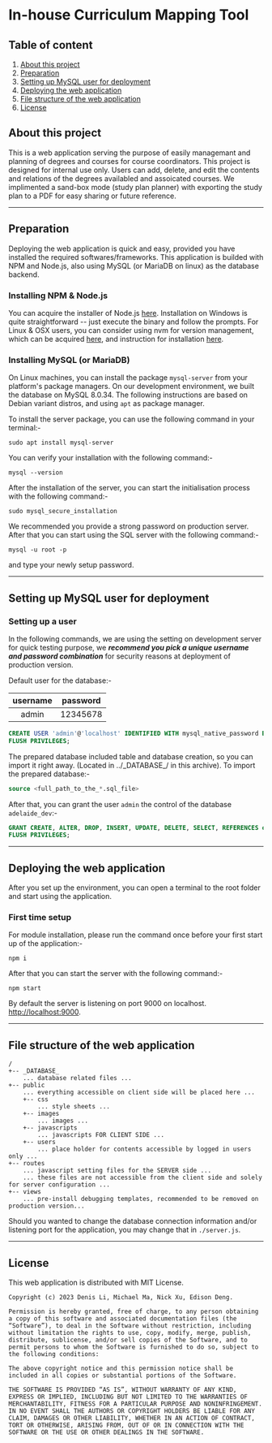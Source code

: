 # In-house Curriculum Mapping Tool

## Table of content

1. [About this project](#about-this-project)
2. [Preparation](#preparation)
3. [Setting up MySQL user for deployment](#setting-up-mysql-user-for-deployment)
4. [Deploying the web application](#deploying-the-web-application)
5. [File structure of the web application](#file-structure-of-the-web-application)
6. [License](#license)

## About this project

This is a web application serving the purpose of easily managemant and planning of degrees and courses for course coordinators.
This project is designed for internal use only.
Users can add, delete, and edit the contents and relations of the degrees availabled and assoicated courses.
We implimented a sand-box mode (study plan planner) with exporting the study plan to a PDF for easy sharing or future reference.

---

## Preparation

Deploying the web application is quick and easy, provided you have installed the required softwares/frameworks.
This application is builded with NPM and Node.js, also using MySQL (or MariaDB on linux) as the database backend.

### Installing NPM & Node.js

You can acquire the installer of Node.js [here](https://nodejs.org/en/download). Installation on Windows is quite straightforward -- just execute the binary and follow the prompts. For Linux & OSX users, you can consider using nvm for version management, which can be acquired [here](https://github.com/nvm-sh/nvm), and instruction for installation [here](https://github.com/nvm-sh/nvm#installing-and-updating).

### Installing MySQL (or MariaDB)

On Linux machines, you can install the package `mysql-server` from your platform's package managers. On our development environment, we built the database on MySQL 8.0.34. The following instructions are based on Debian variant distros, and using `apt` as package manager.

To install the server package, you can use the following command in your terminal:-

```text
sudo apt install mysql-server
```

You can verify your installation with the following command:-

```text
mysql --version
```

After the installation of the server, you can start the initialisation process with the following command:-

```text
sudo mysql_secure_installation
```

We recommended you provide a strong password on production server.
After that you can start using the SQL server with the following command:-

```text
mysql -u root -p
```

and type your newly setup password.

---

## Setting up MySQL user for deployment

### Setting up a user

In the following commands, we are using the setting on development server for quick testing purpose, we ***recommend you pick a unique username and password combination*** for security reasons at deployment of production version.

Default user for the database:-

 | username | password |
 |:---:|:---:|
 | admin | 12345678 |

```sql
CREATE USER 'admin'@'localhost' IDENTIFIED WITH mysql_native_password BY '12345678';
FLUSH PRIVILEGES;
```

The prepared database included table and database creation, so you can import it right away. (Located in ../\_DATABASE_/ in this archive).
To import the prepared database:-

```sql
source <full_path_to_the_*.sql_file>
```

After that, you can grant the user `admin` the control of the database `adelaide_dev`:-

```sql
GRANT CREATE, ALTER, DROP, INSERT, UPDATE, DELETE, SELECT, REFERENCES on adelaide_dev.* TO 'admin'@'localhost' WITH GRANT OPTION;
FLUSH PRIVILEGES;
```

---

## Deploying the web application

After you set up the environment, you can open a terminal to the root folder and start using the application.

### First time setup

For module installation, please run the command once before your first start up of the application:-

```text
npm i
```

After that you can start the server with the following command:-

```text
npm start
```

By default the server is listening on port 9000 on localhost. [http://localhost:9000](http://localhost:9000).

---

## File structure of the web application

```text
/
+-- _DATABASE_
    ... database related files ...
+-- public
    ... everything accessible on client side will be placed here ...
    +-- css
        ... style sheets ...
    +-- images
        ... images ...
    +-- javascripts
        ... javascripts FOR CLIENT SIDE ...
    +-- users
        ... place holder for contents accessible by logged in users only ...
+-- routes
    ... javascript setting files for the SERVER side ...
    ... these files are not accessible from the client side and solely for server configuration ...
+-- views
    ... pre-install debugging templates, recommended to be removed on production version...
```

Should you wanted to change the database connection information and/or listening port for the application, you may change that in `./server.js`.

---

## License

This web application is distributed with MIT License.

``` text
Copyright (c) 2023 Denis Li, Michael Ma, Nick Xu, Edison Deng.

Permission is hereby granted, free of charge, to any person obtaining a copy of this software and associated documentation files (the “Software”), to deal in the Software without restriction, including without limitation the rights to use, copy, modify, merge, publish, distribute, sublicense, and/or sell copies of the Software, and to permit persons to whom the Software is furnished to do so, subject to the following conditions:

The above copyright notice and this permission notice shall be included in all copies or substantial portions of the Software.

THE SOFTWARE IS PROVIDED “AS IS”, WITHOUT WARRANTY OF ANY KIND, EXPRESS OR IMPLIED, INCLUDING BUT NOT LIMITED TO THE WARRANTIES OF MERCHANTABILITY, FITNESS FOR A PARTICULAR PURPOSE AND NONINFRINGEMENT. IN NO EVENT SHALL THE AUTHORS OR COPYRIGHT HOLDERS BE LIABLE FOR ANY CLAIM, DAMAGES OR OTHER LIABILITY, WHETHER IN AN ACTION OF CONTRACT, TORT OR OTHERWISE, ARISING FROM, OUT OF OR IN CONNECTION WITH THE SOFTWARE OR THE USE OR OTHER DEALINGS IN THE SOFTWARE.
```
